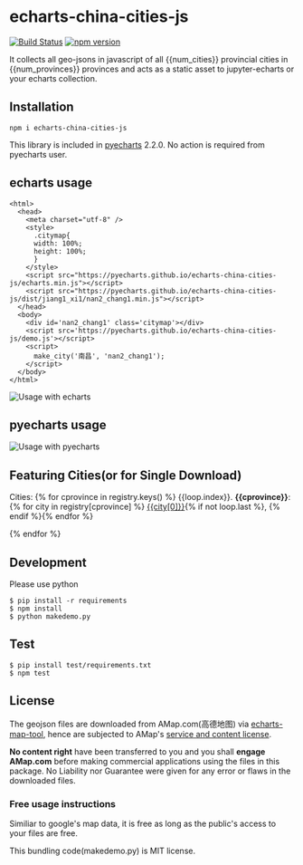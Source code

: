 # echarts-china-cities-js

[![Build Status](https://travis-ci.org/pyecharts/echarts-china-cities-js.svg?branch=master)](https://travis-ci.org/pyecharts/echarts-china-cities-js) [![npm version](https://badge.fury.io/js/echarts-china-cities-js.svg)](https://badge.fury.io/js/echarts-china-cities-js)

It collects all geo-jsons in javascript of all {{num_cities}} provincial cities
in {{num_provinces}} provinces and acts as a static asset to jupyter-echarts or your
echarts collection.


## Installation

```
npm i echarts-china-cities-js
```

This library is included in [pyecharts](https://github.com/chenjiandongx/pyecharts) 2.2.0. No action is required from pyecharts user.

## echarts usage

```
<html>
  <head>
    <meta charset="utf-8" />
	<style>
	  .citymap{
	  width: 100%;
	  height: 100%;
	  }
	</style>
  	<script src="https://pyecharts.github.io/echarts-china-cities-js/echarts.min.js"></script>
	<script src="https://pyecharts.github.io/echarts-china-cities-js/dist/jiang1_xi1/nan2_chang1.min.js"></script>
  </head>
  <body>
	<div id='nan2_chang1' class='citymap'></div>
	<script src='https://pyecharts.github.io/echarts-china-cities-js/demo.js'></script>
	<script>
	  make_city('南昌', 'nan2_chang1');
	</script>
  </body>
</html>
```

![Usage with echarts](https://pyecharts.github.io/echarts-china-cities-js/nanchang.png)

## pyecharts usage

![Usage with pyecharts](https://user-images.githubusercontent.com/4280312/29755070-9bc9ae70-8b89-11e7-9bf2-bec09cb5f1a1.png)


## Featuring Cities(or for Single Download)

Cities:
{% for cprovince in registry.keys() %}
{{loop.index}}. **{{cprovince}}**:
{% for city in registry[cprovince] %}
[{{city[0]}}](https://pyecharts.github.io/echarts-china-cities-js/echarts-china-cities-js/{{names[cprovince]}}_{{city[1]}}.js){% if not loop.last %}, {% endif %}{% endfor %}

{% endfor %}


## Development


Please use python

```shell
$ pip install -r requirements
$ npm install
$ python makedemo.py
```

## Test

```shell
$ pip install test/requirements.txt
$ npm test
```

## License

The geojson files are downloaded from AMap.com(高德地图) via [echarts-map-tool](http://ecomfe.github.io/echarts-map-tool/),
hence are subjected to AMap's [service and content license](https://lbs.amap.com/home/terms/).

**No content right** have been transferred to you and you shall **engage AMap.com** before
making commercial applications using the files in this package. No Liability nor Guarantee were
given for any error or flaws in the downloaded files.

### Free usage instructions

Similiar to google's map data, it is free as long as the public's access to your files
are free. 

This bundling code(makedemo.py) is MIT license.

